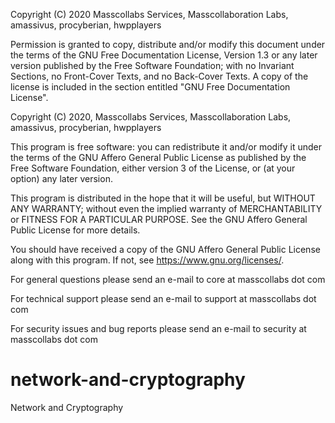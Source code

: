 Copyright (C) 2020 Masscollabs Services, Masscollaboration Labs, amassivus, procyberian, hwpplayers

Permission is granted to copy, distribute and/or modify this document under the terms of the GNU Free Documentation License, Version 1.3 or any later version published by the Free Software Foundation; with no Invariant Sections, no Front-Cover Texts, and no Back-Cover Texts. A copy of the license is included in the section entitled "GNU Free Documentation License".

Copyright (C) 2020, Masscollabs Services, Masscollaboration Labs, amassivus, procyberian, hwpplayers

This program is free software: you can redistribute it and/or modify it under the terms of the GNU Affero General Public License as published by the Free Software Foundation, either version 3 of the License, or (at your option) any later version.

This program is distributed in the hope that it will be useful, but WITHOUT ANY WARRANTY; without even the implied warranty of MERCHANTABILITY or FITNESS FOR A PARTICULAR PURPOSE. See the GNU Affero General Public License for more details.

You should have received a copy of the GNU Affero General Public License along with this program. If not, see https://www.gnu.org/licenses/.

For general questions please send an e-mail to core at masscollabs dot com

For technical support please send an e-mail to support at masscollabs dot com

For security issues and bug reports please send an e-mail to security at masscollabs dot com

# network-and-cryptography

Network and Cryptography